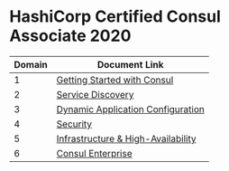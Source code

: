 # HashiCorp Certified Consul Associate 2020

| Domain | Document Link                              |
| ------ | ------------------------------------------ |
| 1      | [Getting Started with Consul][plda]        |
| 2      | [Service Discovery][pldb]                  |
| 3      | [Dynamic Application Configuration][pldc]  |
| 4      | [Security][plde]                           |
| 5      | [Infrastructure & High-Availability][pldf] |
| 6      | [Consul Enterprise][pldg]                  |

[plda]: https://github.com/abhi15sep/Consul-Final/tree/master/Consul_Certification/hashicorp-certified-consul/domain-1-getting-started
[pldb]: https://github.com/abhi15sep/Consul-Final/tree/master/Consul_Certification/hashicorp-certified-consul/domain-2-service-discovery
[pldc]: https://github.com/abhi15sep/Consul-Final/tree/master/Consul_Certification/hashicorp-certified-consul/domain-3-dynamic-app-configs
[plde]: https://github.com/abhi15sep/Consul-Final/tree/master/Consul_Certification/hashicorp-certified-consul/domain-4-security
[pldf]: https://github.com/abhi15sep/Consul-Final/tree/master/Consul_Certification/hashicorp-certified-consul/domain-5-high-availability
[pldg]: https://github.com/abhi15sep/Consul-Final/tree/master/Consul_Certification/hashicorp-certified-consul/domain-6-consul-enterprise

